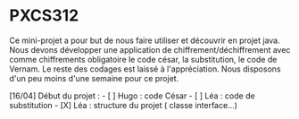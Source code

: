 # PXCS312

Ce mini-projet a pour but de nous faire utiliser et découvrir en projet java.
Nous devons développer une application de chiffrement/déchiffrement avec comme chiffrements obligatoire le code césar, la substitution, le code de Vernam.
Le reste des codages est laissé à l'appréciation.
Nous disposons d'un peu moins d'une semaine pour ce projet.

[16/04]
Début du projet : 
	- [ ] Hugo : code César
	- [ ] Léa : code de substitution
	- [X] Léa : structure du projet ( classe interface...)

